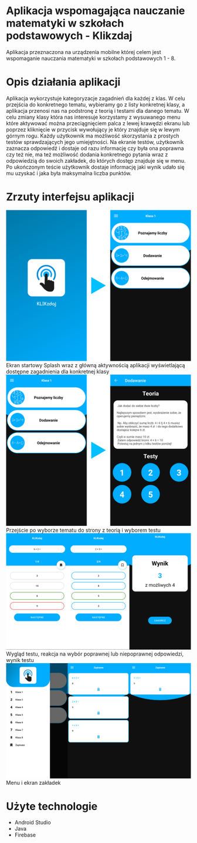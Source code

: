 # Aplikacja wspomagająca nauczanie matematyki w szkołach podstawowych - Klikzdaj
Aplikacja przeznaczona na urządzenia mobilne której celem jest wspomaganie nauczania matematyki w szkołach podstawowych 1 - 8. 

# Opis działania aplikacji
Aplikacja wykorzystuje kategoryzacje zagadnień dla każdej z klas. W celu przejścia do konkretnego tematu, wybieramy go z listy konkretnej klasy, a aplikacja przenosi nas na podstronę z teorią i testami dla danego tematu. W celu zmiany klasy która nas interesuje korzystamy z wysuwanego menu które aktywować można przeciągnięciem palca z lewej krawędzi ekranu lub poprzez kliknięcie w przycisk wywołujący je który znajduje się w lewym górnym rogu. Każdy użytkownik ma możliwość skorzystania z prostych testów sprawdzających jego umiejętności. Na ekranie testów, użytkownik zaznacza odpowiedź i dostaje od razu informację czy była ona poprawna czy też nie, ma też możliwość dodania konkretnego pytania wraz z odpowiedzią do swoich zakładek, do których dostęp znajduje się w menu. Po ukończonym teście użytkownik dostaje informację jaki wynik udało się mu uzyskać i jaka była maksymalna liczba punktów. 

# Zrzuty interfejsu aplikacji
![alt zrzut1](/screenshots/1.jpg)
Ekran startowy Splash wraz z główną aktywnością aplikacji wyświetlającą dostępne zagadnienia dla konkretnej klasy
![alt zrzut2](/screenshots/2.jpg)
Przejście po wyborze tematu do strony z teorią i wyborem testu
![alt zrzut3](/screenshots/3.jpg)
Wygląd testu, reakcja na wybór poprawnej lub niepoprawnej odpowiedzi, wynik testu
![alt zrzut4](/screenshots/4.jpg)
Menu i ekran zakładek 

# Użyte technologie
* Android Studio
* Java
* Firebase
